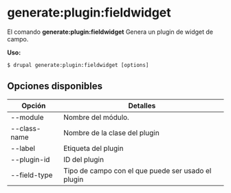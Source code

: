 # generate:plugin:fieldwidget
El comando **generate:plugin:fieldwidget** Genera un plugin de widget de campo.

**Uso:**
```
$ drupal generate:plugin:fieldwidget [options] 
```

## Opciones disponibles
Opción | Detalles
-------|-------------
--module | Nombre del módulo.
--class-name | Nombre de la clase del plugin
--label | Etiqueta del plugin
--plugin-id | ID del plugin
--field-type | Tipo de campo con el que puede ser usado el plugin
